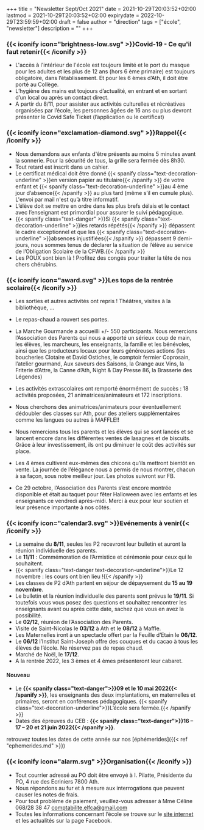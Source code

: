 +++
title       = "Newsletter Sept/Oct 2021"
date        = 2021-10-29T20:03:52+02:00
lastmod     = 2021-10-29T20:03:52+02:00
expirydate  = 2022-10-29T23:59:59+02:00
draft       = false
author      = "direction"
tags        = ["école", "newsletter"]
description = ""
+++

### {{< iconify icon="brightness-low.svg" >}}Covid-19 - Ce qu'il faut retenir{{< /iconify >}}

* L'accès à l'intérieur de l'école est toujours limité et le port du masque pour les adultes et les plus de 12 ans (hors 6 ème primaire) est toujours obligatoire, dans l’établissement. Et pour les 6 èmes d’Ath, il doit être porté au Collège.
* L’hygiène des mains est toujours d’actualité, en entrant et en sortant d’un local ou après un contact direct.
* A partir du 8/11, pour assister aux activités culturelles et récréatives organisées par l’école, les personnes âgées de 16 ans ou plus devront présenter le Covid Safe Ticket (l’application ou le certificat)

### {{< iconify icon="exclamation-diamond.svg" >}}Rappel{{< /iconify >}}

* Nous demandons aux enfants d'être présents au moins 5 minutes avant la sonnerie. Pour la sécurité de tous, la grille sera fermée dès 8h30.
* Tout retard est inscrit dans un cahier.
* Le certificat médical doit être donné {{< spanify class="text-decoration-underline" >}}en version papier au titulaire{{< /spanify >}} de votre enfant et {{< spanify class="text-decoration-underline" >}}au 4 ème jour d’absence{{< /spanify >}} au plus tard (même s’il en cumule plus). L'envoi par mail n'est qu’à titre informatif.
* L’élève doit se mettre en ordre dans les plus brefs délais et le contact avec l’enseignant est primordial pour assurer le suivi pédagogique.
* {{< spanify class="text-danger" >}}Si {{< spanify class="text-decoration-underline" >}}les retards répétés{{< /spanify >}} dépassent le cadre exceptionnel et que les {{< spanify class="text-decoration-underline" >}}absences injustifiées{{< /spanify >}} dépassent 9 demi-jours, nous sommes tenus de déclarer la situation de l’élève au service de l’Obligation Scolaire de la CFWB.{{< /spanify >}}
* Les POUX sont bien là ! Profitez des congés pour traiter la tête de nos chers chérubins.

### {{< iconify icon="award.svg" >}}Les tops de la rentrée scolaire{{< /iconify >}}

* Les sorties et autres activités ont repris ! Théâtres, visites à la bibliothèque, ...
* Le repas-chaud a rouvert ses portes.
* La Marche Gourmande a accueilli +/- 550 participants. Nous remercions l’Association des Parents qui nous a apporté un sérieux coup de main, les élèves, les marcheurs, les enseignants, la famille et les bénévoles, ainsi que les producteurs locaux pour leurs généreuses actions (les boucheries Clotaire et David Ostiches, le comptoir fermier Coprosain, l’atelier gourmand, Aux saveurs des Saisons, la Grange aux Vins, la Friterie d’Attre, la Canne d’Ath, Night & Day Presse 86, la Brasserie des Légendes)
* Les activités extrascolaires ont remporté énormément de succès : 18 activités proposées, 21 animatrices/animateurs et 172 inscriptions.
* Nous cherchons des animatrices/animateurs pour éventuellement dédoubler des classes sur Ath, pour des ateliers supplémentaires comme les langues ou autres à MAFFLE!!

* Nous remercions tous les parents et les élèves qui se sont lancés et se lancent encore dans les différentes ventes de lasagnes et de biscuits. Grâce à leur investissement, ils ont pu diminuer le coût des activités sur place.
* Les 4 èmes cultivent eux-mêmes des chicons qu’ils mettront bientôt en vente. La journée de l’élégance nous a permis de nous montrer, chacun à sa façon, sous notre meilleur jour. Les photos suivront sur FB.
* Ce 29 octobre, l’Association des Parents s’est encore montrée disponible et était au taquet pour fêter Halloween avec les enfants et les enseignants ce vendredi après-midi. Merci à eux pour leur soutien et leur présence importante à nos côtés.

### {{< iconify icon="calendar3.svg" >}}Evénements à venir{{< /iconify >}}

* La semaine du **8/11**, seules les P2 recevront leur bulletin et auront la réunion individuelle des parents.
* Le **11/11** : Commémoration de l’Armistice et cérémonie pour ceux qui le souhaitent.
* {{< spanify class="text-danger text-decoration-underline">}}Le 12 novembre : les cours ont bien lieu !{{< /spanify >}}
* Les classes de P2 d’Ath partent en séjour de dépaysement du **15 au 19 novembre**.
* Le bulletin et la réunion individuelle des parents sont prévus le **19/11**. Si toutefois vous vous posez des questions et souhaitez rencontrer les enseignants avant ou après cette date, sachez que vous en avez la possibilité.
* Le **02/12**, réunion de l’Association des Parents.
* Visite de Saint-Nicolas le **03/12** à Ath et le **08/12** à Maffle.
* Les Maternelles iront à un spectacle offert par la Feuille d’Etain le **06/12**.
* Le **06/12** l’Institut Saint-Joseph offre des couques et du cacao à tous les élèves de l’école. Ne réservez pas de repas chaud.
* Marché de Noël, le **17/12**.
* A la rentrée 2022, les 3 èmes et 4 èmes présenteront leur cabaret.


#### Nouveau

* Le **{{< spanify class="text-danger">}}09 et le 10 mai 2022{{< /spanify >}}**, les enseignants des deux implantations, en maternelles et primaires, seront en conférences pédagogiques. {{< spanify class="text-decoration-underline">}}L’école sera fermée.{{< /spanify >}}
* Dates des épreuves du CEB : **{{< spanify class="text-danger">}}16 – 17 – 20 et 21 juin 2022{{< /spanify >}}**.

retrouvez toutes les dates de cette année sur nos [éphémerides]({{< ref "ephemerides.md" >}})

### {{< iconify icon="alarm.svg" >}}Organisation{{< /iconify >}}

* Tout courrier adressé au PO doit être envoyé à I. Pilatte, Présidente du PO, 4 rue des Ecriniers 7800 Ath.
* Nous répondons au fur et à mesure aux interrogations que peuvent causer les notes de frais.
* Pour tout problème de paiement, veuillez-vous adresser à Mme Céline 068/28 38 47 comptabilite.elfca@gmail.com
* Toutes les informations concernant l’école se trouve sur le [site internet](http://institutsaintjosephath.be/) et les actualités sur la page Facebook.
